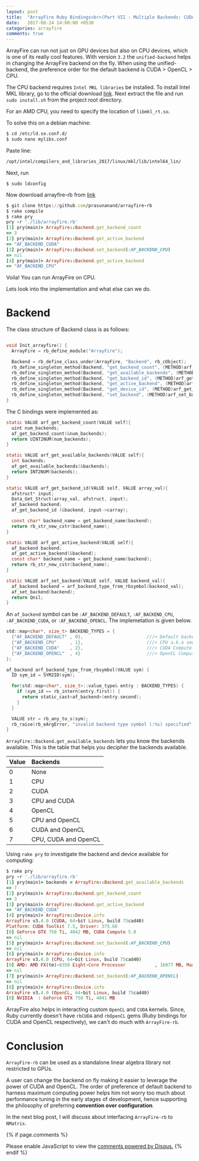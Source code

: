 ```yaml
---
layout: post
title:  "ArrayFire Ruby Bindings<br>(Part VII : Multiple Backends: CUDA, OpenCL and CPU)"
date:   2017-08-24 14:00:00 +0530
categories: arrayfire
comments: true
---
```


ArrayFire can run not just on GPU devices but also on CPU devices, which is one of its really cool features.
With version `3.2` the `unified-backend` helps in changing the ArrayFire backend on the fly.
When using the unified-backend, the preference order for the default backend is CUDA > OpenCL > CPU.

The CPU backend requires `Intel MKL libraries` be installed. To install Intel MKL library, go to the official
download [link](https://software.intel.com/en-us/mkl). Next extract the file and run `sudo install.sh` from the
project root directory.

For an AMD CPU, you need to specify the location of `libmkl_rt.so`.

To solve this on a debian machine:

```sh
$ cd /etc/ld.so.conf.d/
$ sudo nano mylibs.conf
```

Paste line:
```sh
/opt/intel/compilers_and_libraries_2017/linux/mkl/lib/intel64_lin/
```

Next, run

```
$ sudo ldconfig
```

Now download arrayfire-rb from [link]("https://github.com/prasunanand/arrayfire-rb")

```ruby
$ git clone https://github.com/prasunanand/arrayfire-rb
$ rake compile
$ rake pry
pry -r './lib/arrayfire.rb'
[1] pry(main)> ArrayFire::Backend.get_backend_count
=> 3
[2] pry(main)> ArrayFire::Backend.get_active_backend
=> "AF_BACKEND_CUDA"
[3] pry(main)> ArrayFire::Backend.set_backend(:AF_BACKEND_CPU)
=> nil
[4] pry(main)> ArrayFire::Backend.get_active_backend
=> "AF_BACKEND_CPU"
```

Voila! You can run ArrayFire on CPU.

Lets look into the implementation and what else can we do.

# Backend

The class structure of Backend class is as follows:
```c

void Init_arrayfire() {
  ArrayFire = rb_define_module("ArrayFire");

  Backend = rb_define_class_under(ArrayFire, "Backend", rb_cObject);
  rb_define_singleton_method(Backend, "get_backend_count", (METHOD)arf_get_backend_count, 0);
  rb_define_singleton_method(Backend, "get_available_backends", (METHOD)arf_get_available_backends, 0);
  rb_define_singleton_method(Backend, "get_backend_id", (METHOD)arf_get_backend_id, 1);
  rb_define_singleton_method(Backend, "get_active_backend", (METHOD)arf_get_active_backend, 0);
  rb_define_singleton_method(Backend, "get_device_id", (METHOD)arf_get_backend_device_id, 1);
  rb_define_singleton_method(Backend, "set_backend", (METHOD)arf_set_backend, 1);
}
```

The C bindings were implemented as:

```c
static VALUE arf_get_backend_count(VALUE self){
  uint num_backends;
  af_get_backend_count(&num_backends);
  return UINT2NUM(num_backends);
}

static VALUE arf_get_available_backends(VALUE self){
  int backends;
  af_get_available_backends(&backends);
  return INT2NUM(backends);
}

static VALUE arf_get_backend_id(VALUE self, VALUE array_val){
  afstruct* input;
  Data_Get_Struct(array_val, afstruct, input);
  af_backend backend;
  af_get_backend_id (&backend, input->carray);

  const char* backend_name = get_backend_name(backend);
  return rb_str_new_cstr(backend_name);
}

static VALUE arf_get_active_backend(VALUE self){
  af_backend backend;
  af_get_active_backend(&backend);
  const char* backend_name = get_backend_name(backend);
  return rb_str_new_cstr(backend_name);
}

static VALUE arf_set_backend(VALUE self, VALUE backend_val){
  af_backend backend = arf_backend_type_from_rbsymbol(backend_val);
  af_set_backend(backend);
  return Qnil;
}
```


An `af_backend`  symbol can be `:AF_BACKEND_DEFAULT`, `:AF_BACKEND_CPU`, `:AF_BACKEND_CUDA`, or `:AF_BACKEND_OPENCL`.
The implemetation is given below.

```c
std::map<char*, size_t> BACKEND_TYPES = {
  {"AF_BACKEND_DEFAULT" , 0},                        ///< Default backend order: OpenCL -> CUDA -> CPU
  {"AF_BACKEND_CPU"     , 1},                        ///< CPU a.k.a sequential algorithms
  {"AF_BACKEND_CUDA"    , 2},                        ///< CUDA Compute Backend
  {"AF_BACKEND_OPENCL"  , 4}                         ///< OpenCL Compute Backend
};

af_backend arf_backend_type_from_rbsymbol(VALUE sym) {
  ID sym_id = SYM2ID(sym);

  for(std::map<char*, size_t>::value_type& entry : BACKEND_TYPES) {
    if (sym_id == rb_intern(entry.first)) {
      return static_cast<af_backend>(entry.second);
    }
  }

  VALUE str = rb_any_to_s(sym);
  rb_raise(rb_eArgError, "invalid backend type symbol (:%s) specified", RSTRING_PTR(str));
}
```

`ArrayFire::Backend.get_available_backends` lets you know the backends available.
This is the table that helps you decipher the backends available.

|Value      |Backends|
|----------------|:----------------------------------------|
|0  | None|
|1  | CPU|
|2  | CUDA|
|3  | CPU and CUDA|
|4  | OpenCL|
|5  | CPU and OpenCL|
|6  | CUDA and OpenCL|
|7  | CPU, CUDA and OpenCL|


Using `rake pry` to investigate the backend and device available for computing:

```ruby
$ rake pry
pry -r './lib/arrayfire.rb'
[1] pry(main)> backends = ArrayFire::Backend.get_available_backends
=> 7
[2] pry(main)> ArrayFire::Backend.get_backend_count
=> 3
[3] pry(main)> ArrayFire::Backend.get_active_backend
=> "AF_BACKEND_CUDA"
[4] pry(main)> ArrayFire::Device.info
ArrayFire v3.4.0 (CUDA, 64-bit Linux, build 75cad40)
Platform: CUDA Toolkit 7.5, Driver: 375.66
[0] GeForce GTX 750 Ti, 4042 MB, CUDA Compute 5.0
=> nil
[5] pry(main)> ArrayFire::Backend.set_backend(:AF_BACKEND_CPU)
=> nil
[6] pry(main)> ArrayFire::Device.info
ArrayFire v3.4.0 (CPU, 64-bit Linux, build 75cad40)
[0] AMD: AMD FX(tm)-8350 Eight-Core Processor           , 16077 MB, Max threads(8)
=> nil
[7] pry(main)> ArrayFire::Backend.set_backend(:AF_BACKEND_OPENCL)
=> nil
[8] pry(main)> ArrayFire::Device.info
ArrayFire v3.4.0 (OpenCL, 64-bit Linux, build 75cad40)
[0] NVIDIA  : GeForce GTX 750 Ti, 4041 MB

```


ArrayFire also helps in interacting custom `OpenCL` and `CUDA` kernels. Since, Ruby currently
doesn't have `rbCUDA` and `rbOpenCL` gems (Ruby bindings for  CUDA and OpenCL respectively), we
can't do much with `ArrayFire-rb`.


# Conclusion

`ArrayFire-rb` can be used as a standalone linear algebra library not restricted to GPUs.

A user can change the backend on fly making it easier to leverage the power of CUDA and OpenCL. The
order of preference of default backend to harness maximum computing power helps him
not worry too much about performance tuning in the early stages of development, hence supporting
the philosophy of preferring **convention over configuration**.

In the next blog post, I will discuss about interfacing `ArrayFire-rb` to `NMatrix`.

{% if page.comments %}
<div id="disqus_thread"></div>
<script>
(function() { // DON'T EDIT BELOW THIS LINE
var d = document, s = d.createElement('script');

s.src = '//prasunanandblog.disqus.com/embed.js';

s.setAttribute('data-timestamp', +new Date());
(d.head || d.body).appendChild(s);
})();
</script>
<noscript>Please enable JavaScript to view the <a href="https://disqus.com/?ref_noscript" rel="nofollow">comments powered by Disqus.</a></noscript>
{% endif %}